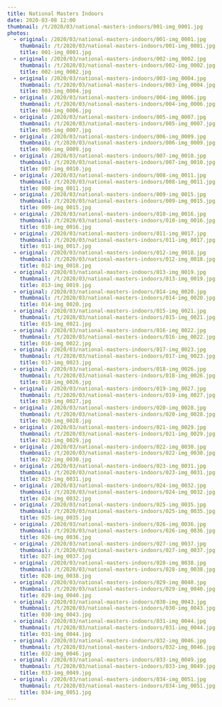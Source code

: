```yaml
---
title: National Masters Indoors
date: 2020-03-08 12:00
thumbnail: /t/2020/03/national-masters-indoors/001-img_0001.jpg
photos:
  - original: /2020/03/national-masters-indoors/001-img_0001.jpg
    thumbnail: /t/2020/03/national-masters-indoors/001-img_0001.jpg
    title: 001-img_0001.jpg
  - original: /2020/03/national-masters-indoors/002-img_0002.jpg
    thumbnail: /t/2020/03/national-masters-indoors/002-img_0002.jpg
    title: 002-img_0002.jpg
  - original: /2020/03/national-masters-indoors/003-img_0004.jpg
    thumbnail: /t/2020/03/national-masters-indoors/003-img_0004.jpg
    title: 003-img_0004.jpg
  - original: /2020/03/national-masters-indoors/004-img_0006.jpg
    thumbnail: /t/2020/03/national-masters-indoors/004-img_0006.jpg
    title: 004-img_0006.jpg
  - original: /2020/03/national-masters-indoors/005-img_0007.jpg
    thumbnail: /t/2020/03/national-masters-indoors/005-img_0007.jpg
    title: 005-img_0007.jpg
  - original: /2020/03/national-masters-indoors/006-img_0009.jpg
    thumbnail: /t/2020/03/national-masters-indoors/006-img_0009.jpg
    title: 006-img_0009.jpg
  - original: /2020/03/national-masters-indoors/007-img_0010.jpg
    thumbnail: /t/2020/03/national-masters-indoors/007-img_0010.jpg
    title: 007-img_0010.jpg
  - original: /2020/03/national-masters-indoors/008-img_0011.jpg
    thumbnail: /t/2020/03/national-masters-indoors/008-img_0011.jpg
    title: 008-img_0011.jpg
  - original: /2020/03/national-masters-indoors/009-img_0015.jpg
    thumbnail: /t/2020/03/national-masters-indoors/009-img_0015.jpg
    title: 009-img_0015.jpg
  - original: /2020/03/national-masters-indoors/010-img_0016.jpg
    thumbnail: /t/2020/03/national-masters-indoors/010-img_0016.jpg
    title: 010-img_0016.jpg
  - original: /2020/03/national-masters-indoors/011-img_0017.jpg
    thumbnail: /t/2020/03/national-masters-indoors/011-img_0017.jpg
    title: 011-img_0017.jpg
  - original: /2020/03/national-masters-indoors/012-img_0018.jpg
    thumbnail: /t/2020/03/national-masters-indoors/012-img_0018.jpg
    title: 012-img_0018.jpg
  - original: /2020/03/national-masters-indoors/013-img_0019.jpg
    thumbnail: /t/2020/03/national-masters-indoors/013-img_0019.jpg
    title: 013-img_0019.jpg
  - original: /2020/03/national-masters-indoors/014-img_0020.jpg
    thumbnail: /t/2020/03/national-masters-indoors/014-img_0020.jpg
    title: 014-img_0020.jpg
  - original: /2020/03/national-masters-indoors/015-img_0021.jpg
    thumbnail: /t/2020/03/national-masters-indoors/015-img_0021.jpg
    title: 015-img_0021.jpg
  - original: /2020/03/national-masters-indoors/016-img_0022.jpg
    thumbnail: /t/2020/03/national-masters-indoors/016-img_0022.jpg
    title: 016-img_0022.jpg
  - original: /2020/03/national-masters-indoors/017-img_0023.jpg
    thumbnail: /t/2020/03/national-masters-indoors/017-img_0023.jpg
    title: 017-img_0023.jpg
  - original: /2020/03/national-masters-indoors/018-img_0026.jpg
    thumbnail: /t/2020/03/national-masters-indoors/018-img_0026.jpg
    title: 018-img_0026.jpg
  - original: /2020/03/national-masters-indoors/019-img_0027.jpg
    thumbnail: /t/2020/03/national-masters-indoors/019-img_0027.jpg
    title: 019-img_0027.jpg
  - original: /2020/03/national-masters-indoors/020-img_0028.jpg
    thumbnail: /t/2020/03/national-masters-indoors/020-img_0028.jpg
    title: 020-img_0028.jpg
  - original: /2020/03/national-masters-indoors/021-img_0029.jpg
    thumbnail: /t/2020/03/national-masters-indoors/021-img_0029.jpg
    title: 021-img_0029.jpg
  - original: /2020/03/national-masters-indoors/022-img_0030.jpg
    thumbnail: /t/2020/03/national-masters-indoors/022-img_0030.jpg
    title: 022-img_0030.jpg
  - original: /2020/03/national-masters-indoors/023-img_0031.jpg
    thumbnail: /t/2020/03/national-masters-indoors/023-img_0031.jpg
    title: 023-img_0031.jpg
  - original: /2020/03/national-masters-indoors/024-img_0032.jpg
    thumbnail: /t/2020/03/national-masters-indoors/024-img_0032.jpg
    title: 024-img_0032.jpg
  - original: /2020/03/national-masters-indoors/025-img_0035.jpg
    thumbnail: /t/2020/03/national-masters-indoors/025-img_0035.jpg
    title: 025-img_0035.jpg
  - original: /2020/03/national-masters-indoors/026-img_0036.jpg
    thumbnail: /t/2020/03/national-masters-indoors/026-img_0036.jpg
    title: 026-img_0036.jpg
  - original: /2020/03/national-masters-indoors/027-img_0037.jpg
    thumbnail: /t/2020/03/national-masters-indoors/027-img_0037.jpg
    title: 027-img_0037.jpg
  - original: /2020/03/national-masters-indoors/028-img_0038.jpg
    thumbnail: /t/2020/03/national-masters-indoors/028-img_0038.jpg
    title: 028-img_0038.jpg
  - original: /2020/03/national-masters-indoors/029-img_0040.jpg
    thumbnail: /t/2020/03/national-masters-indoors/029-img_0040.jpg
    title: 029-img_0040.jpg
  - original: /2020/03/national-masters-indoors/030-img_0043.jpg
    thumbnail: /t/2020/03/national-masters-indoors/030-img_0043.jpg
    title: 030-img_0043.jpg
  - original: /2020/03/national-masters-indoors/031-img_0044.jpg
    thumbnail: /t/2020/03/national-masters-indoors/031-img_0044.jpg
    title: 031-img_0044.jpg
  - original: /2020/03/national-masters-indoors/032-img_0046.jpg
    thumbnail: /t/2020/03/national-masters-indoors/032-img_0046.jpg
    title: 032-img_0046.jpg
  - original: /2020/03/national-masters-indoors/033-img_0049.jpg
    thumbnail: /t/2020/03/national-masters-indoors/033-img_0049.jpg
    title: 033-img_0049.jpg
  - original: /2020/03/national-masters-indoors/034-img_0051.jpg
    thumbnail: /t/2020/03/national-masters-indoors/034-img_0051.jpg
    title: 034-img_0051.jpg
---
```

